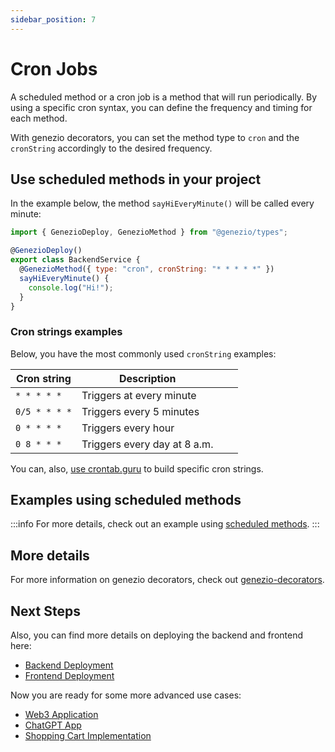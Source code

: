 ```yaml
---
sidebar_position: 7
---
```


# Cron Jobs

A scheduled method or a cron job is a method that will run periodically. By using a specific cron syntax, you can define the frequency and timing for each method.

With genezio decorators, you can set the method type to `cron` and the `cronString` accordingly to the desired frequency.

## Use scheduled methods in your project

In the example below, the method `sayHiEveryMinute()` will be called every minute:

<!-- {% code title="index.ts" %} -->

```javascript title="index.ts" showLineNumbers
import { GenezioDeploy, GenezioMethod } from "@genezio/types";

@GenezioDeploy()
export class BackendService {
  @GenezioMethod({ type: "cron", cronString: "* * * * *" })
  sayHiEveryMinute() {
    console.log("Hi!");
  }
}
```

<!-- {% endcode %} -->

### Cron strings examples

Below, you have the most commonly used `cronString` examples:

<table><thead><tr><th>Cron string</th><th>Description</th><th data-hidden></th><th data-hidden></th></tr></thead><tbody><tr><td><code>* * * * *</code></td><td>Triggers at every minute</td><td></td><td></td></tr><tr><td><code>0/5 * * * *</code></td><td>Triggers every 5 minutes</td><td></td><td></td></tr><tr><td><code>0 * * * *</code></td><td>Triggers every hour</td><td></td><td></td></tr><tr><td><code>0 8 * * *</code></td><td>Triggers every day at 8 a.m.</td><td></td><td></td></tr></tbody></table>

You can, also, [use crontab.guru](https://crontab.guru/) to build specific cron strings.

## Examples using scheduled methods

<!-- :::info -->

:::info
For more details, check out an example using [scheduled methods](https://github.com/Genez-io/genezio-examples/tree/master/javascript/cron).
:::

<!-- ::: -->

## More details

For more information on genezio decorators, check out [genezio-decorators](../project-structure/genezio-decorators "mention").

## Next Steps

Also, you can find more details on deploying the backend and frontend here:

- [Backend Deployment](backend-deployment)
- [Frontend Deployment](frontend-deployment)

Now you are ready for some more advanced use cases:

- [Web3 Application](https://genezio.com/blog/create-your-first-web3-app/)
- [ChatGPT App](https://genezio.com/blog/create-your-first-app-using-chatgpt/)
- [Shopping Cart Implementation](https://genezio.com/blog/implement-a-shopping-cart-using-typescript-redis-and-react/)
